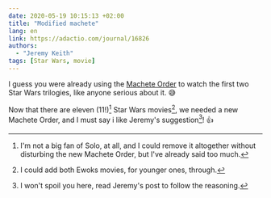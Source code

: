 ```yaml
---
date: 2020-05-19 10:15:13 +02:00
title: "Modified machete"
lang: en
link: https://adactio.com/journal/16826
authors:
  - "Jeremy Keith"
tags: [Star Wars, movie]
---
```


I guess you were already using the [Machete Order](https://www.nomachetejuggling.com/2011/11/11/the-star-wars-saga-suggested-viewing-order/) to watch the first two Star Wars trilogies, like anyone serious about it. 😅

Now that there are eleven (11!)[^solo] Star Wars movies[^ewoks], we needed a new Machete Order, and I must say i like Jeremy's suggestion[^spoil]! 👍

[^solo]: I'm not a big fan of Solo, at all, and I could remove it altogether without disturbing the new Machete Order, but I've already said too much[^footnotes].

[^ewoks]: I could add both Ewoks movies, for younger ones, through.

[^spoil]: I won't spoil you here, read Jeremy's post to follow the reasoning.

[^footnotes]: By the way, do you read footnotes while you encounter the link in the main text, or all at the end… or not a all? 🤔
